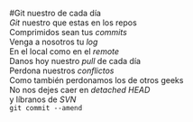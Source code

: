 #Git nuestro de cada día</br>
*Git* nuestro que estas en los repos</br>
Comprimidos sean tus *commits*</br>
Venga a nosotros tu *log*</br>
En el local como en el *remote*</br>
Danos hoy nuestro *pull* de cada día</br>
Perdona nuestros *conflictos*</br>
Como también perdonamos los de otros geeks</br>
No nos dejes caer en *detached HEAD*</br>
y líbranos de *SVN*</br>
`git commit --amend`</br>
